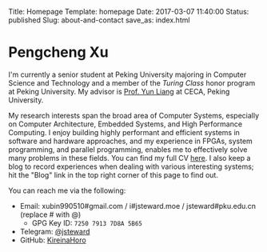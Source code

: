 Title: Homepage
Template: homepage
Date: 2017-03-07 11:40:00
Status: published
Slug: about-and-contact
save_as: index.html

# Pengcheng Xu

I'm currently a senior student at Peking University majoring in Computer Science and Technology and a member of the _Turing Class_ honor program at Peking University.  My advisor is [Prof. Yun Liang](https://ericlyun.github.io) at CECA, Peking University.

My research interests span the broad area of Computer Systems, especially on Computer Architecture, Embedded Systems, and High Performance Computing.  I enjoy building highly performant and efficient systems in software and hardware approaches, and my experience in FPGAs, system programming, and parallel programming, enables me to effectively solve many problems in these fields.  You can find my full CV [here](/images/cv.pdf).  I also keep a blog to record experiences when dealing with various interesting systems; hit the "Blog" link in the top right corner of this page to find out.

You can reach me via the following:

 - Email: xubin990510#gmail.com / i#jsteward.moe / jsteward#pku.edu.cn (replace # with @)
    - GPG Key ID: `7250 7913 7D8A 5B65`
 - Telegram: [@jsteward](https://t.me/jsteward)
 - GitHub: [KireinaHoro](https://github.com/KireinaHoro)
